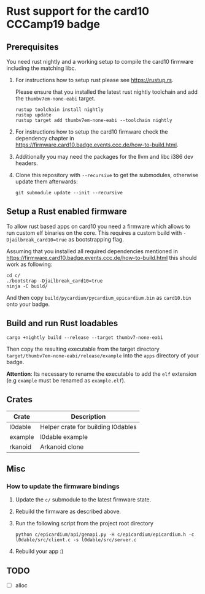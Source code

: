 # Rust support for the card10 CCCamp19 badge

## Prerequisites

You need rust nightly and a working setup to compile the card10
firmware including the matching libc.

1) For instructions how to setup rust please see https://rustup.rs.

   Please ensure that you installed the latest rust nightly toolchain
   and add the `thumbv7em-none-eabi` target.

   ```shell
   rustup toolchain install nightly
   rustup update
   rustup target add thumbv7em-none-eabi --toolchain nightly
   ```

2) For instructions how to setup the card10 firmware check the dependency
   chapter in https://firmware.card10.badge.events.ccc.de/how-to-build.html.

3) Additionally you may need the packages for the llvm and libc i386
   dev headers.

4) Clone this repository with `--recursive` to get the submodules,
   otherwise update them afterwards:

   ```shell
   git submodule update --init --recursive
   ```

## Setup a Rust enabled firmware

To allow rust based apps on card10 you need a firmware which allows
to run custom elf binaries on the core. This requires a custom build
with `-Djailbreak_card10=true` as bootstrapping flag.

Assuming that you installed all required dependencies mentioned in
https://firmware.card10.badge.events.ccc.de/how-to-build.html this
should work as following:

```shell
cd c/
./bootstrap -Djailbreak_card10=true
ninja -C build/
```

And then copy `build/pycardium/pycardium_epicardium.bin` as
`card10.bin` onto your badge.

## Build and run Rust loadables

```shell
cargo +nightly build --release --target thumbv7-none-eabi
```

Then copy the resulting executable from the target directory 
`target/thumbv7em-none-eabi/release/example` into the
`apps` directory of your badge.

**Attention**: Its necessary to rename the executable to add the `elf`
extension (e.g `example` must be renamed as `example.elf`).

## Crates

| Crate    | Description                                               |
| ----     | ---                                                       |
| l0dable  | Helper crate for building l0dables                        |
| example  | l0dable example                                           |
| rkanoid  | Arkanoid clone                                            |


## Misc

### How to update the firmware bindings

1) Update the `c/` submodule to the latest firmware state.

2) Rebuild the firmware as described above.

3) Run the following script from the project root directory

   ```shell
   python c/epicardium/api/genapi.py -H c/epicardium/epicardium.h -c l0dable/src/client.c -s l0dable/src/server.c
   ```

4) Rebuild your app :)

## TODO

- [ ] alloc
